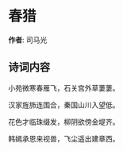 # 春猎

**作者**: 司马光

## 诗词内容

小苑微寒春雁飞，石关宫外草萋萋。

汉家旌斾连围合，秦国山川入望低。

花色才临珠缀发，柳阴欲傍金堤齐。

韩嫣承恩来视兽，飞尘遥出建章西。

